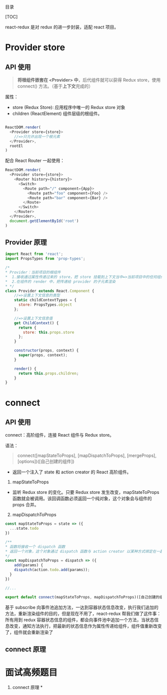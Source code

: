 目录

[TOC]



react-redux 是对 redux 的进一步封装，适配 react 项目。


# Provider store
## API 使用
> **将根组件嵌套在 \<Provider> 中**，后代组件就可以获得 Redux store，使用 connect() 方法。（基于**上下文**完成的）

属性：
- store (Redux Store): 应用程序中唯一的 Redux store 对象
- children (ReactElement) 组件层级的根组件。
```js

ReactDOM.render(
  <Provider store={store}>
    //=>只允许出现一个根元素
  </Provider>,
  rootEl
)
```
配合 React Router 一起使用：
```js
ReactDOM.render(
  <Provider store={store}>
    <Router history={history}>
      <Switch>
        <Route path="/" component={App}>
          <Route path="foo" component={Foo} />
          <Route path="bar" component={Bar} />
        </Route>
      </Switch>
    </Router>
  </Provider>,
  document.getElementById('root')
)
```

## Provider 原理
```js
import React from 'react';
import PropsTypes from 'prop-types';

/*
* Provider：当前项目的根组件
*  1.接收通过属性传递过来的 store，把 store 挂载到上下文当中=>当前项目中的任何组件，都可以通过上下文获取 redux 中的 store
*  2.在组件的 render 中，把传递给 provider 的子元素渲染
* */
class Provider extends React.Component {
    //=>设置上下文信息的类型
    static childContextTypes = {
      store: PropsTypes.object
    };

    //=>设置上下文信息值
    get ChildContext() {
      return {
        store: this.props.store
      };
    }

    constructor(props, context) {
      super(props, context);
    }

    render() {
      return this.props.children;
    }
}
```

# connect
## API 使用
connect：高阶组件，连接 React 组件与 Redux store。

语法：
> connect([mapStateToProps], [mapDispatchToProps], [mergeProps], [options])([自己创建的组件])

- 返回一个注入了 state 和 action creator 的 React 高阶组件。

1. mapStateToProps
- 监听 Redux store 的变化。只要 Redux store 发生改变，mapStateToProps 函数就会被调用。该回调函数必须返回一个纯对象，这个对象会与组件的 props 合并。

2. mapDispatchToProps
```js
const mapStateToProps = state => ({
  ...state.todo
})

/**
* 函数将接收一个 dispatch 函数
* 返回一个对象，这个对象通过 dispatch 函数与 action creator 以某种方式绑定在一起
*/
const mapDispatchToProps = dispatch => ({
	add(params) {
    dispatch(action.todo.add(params));
  }
})

//...

export default connect(mapStateToProps, mapDispatchToProps)([自己创建的组件])
```

基于 subscribe 向事件池追加方法，一达到容器状态信息改变，执行我们追加的方法，重新渲染组件的目的，但是现在不用了，react-redux 帮我们做了这件事：所有用到 redux 容器状态信息的组件，都会向事件池中追加一个方法，当状态信息改变，通知方法执行，把最新的状态信息作为属性传递给组件，组件值重新改变了，组件就会重新渲染了



## connect 原理


# 面试高频题目
1. connect 原理 *


